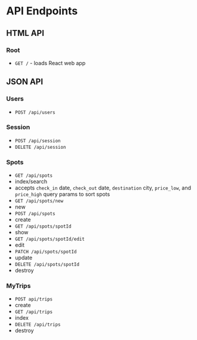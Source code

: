 # API Endpoints

## HTML API

### Root

* ```GET /``` - loads React web app

## JSON API

### Users

* ```POST /api/users```

### Session

* ```POST /api/session```
* ```DELETE /api/session```

### Spots

* ```GET /api/spots```
 * index/search
 * accepts ```check_in``` date, ```check_out``` date, ```destination``` city, ```price_low```, and ```price_high``` query params to sort spots
* ```GET /api/spots/new```
 * new
* ```POST /api/spots```
 * create
* ```GET /api/spots/spotId```
 * show
* ```GET /api/spots/spotId/edit```
 * edit
* ```PATCH /api/spots/spotId```
 * update
* ```DELETE /api/spots/spotId```
 * destroy

### MyTrips

* ```POST api/trips```
 * create
* ```GET /api/trips```
 * index
* ```DELETE /api/trips```
 * destroy
